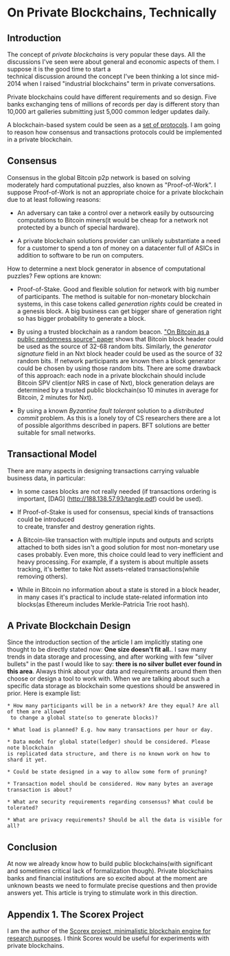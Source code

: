 On Private Blockchains, Technically
===================================

Introduction
------------

   The concept of *private blockchains* is very popular these days. All the discussions I've 
seen were about general and economic aspects of them. I suppose it is the good time to start a  
technical discussion around the concept I've been thinking a lot since  mid-2014 when I 
raised "industrial blockchains" term in private conversations. 

Private blockchains could have different requirements and so design. Five banks exchanging 
tens of millions of records per day is different story than 10,000 art galleries submitting 
just 5,000 common ledger updates daily. 

A blockchain-based system could be seen as a [set of protocols](https://github.com/ScorexProject/Scorex-Lagonaki/blob/master/docs/components.md). 
I am going to reason how consensus and transactions protocols could be implemented in a private blockchain.

Consensus
------------

Consensus in the global Bitcoin p2p network is based on solving moderately hard computational puzzles, 
also known as "Proof-of-Work". I suppose Proof-of-Work is not an appropriate choice for a private blockchain due to at least following reasons:
     
   * An adversary can take a control over a network easily by outsourcing computations to 
   Bitcoin miners(it would be cheap for a network not protected by a bunch of special hardware).
   
   
   * A private blockchain solutions provider can unlikely substantiate a need for a customer to spend a ton of money on a 
   datacenter full of ASICs in addition to software to be run on computers. 

How to determine a next block generator in absence of computational puzzles? Few options are known:
    
 * Proof-of-Stake. Good and flexible solution for network with big number of participants. The method is suitable 
 for non-monetary blockchain systems, in this case tokens called *generation rights* could be created in a genesis block.
  A big business can get bigger share of generation right so has bigger probability to generate a block.
   
   
     
 * By using a trusted blockchain as a random beacon. ["On Bitcoin as a public randomness source" paper](http://eprint.iacr.org/2015/1015.pdf)
    shows that Bitcoin block header could be used as the source 
     of 32-68 random bits. Similarly, the *generator signature* field in an Nxt block header could be used as
      the source of 32 random bits. If network participants are known then a block generator could be chosen
     by using those random bits. There are some drawback of this approach: each node in a private 
     blockchain should include Bitcoin SPV client(or NRS in case of Nxt), block generation delays are determined by a trusted
         public blockchain(so 10 minutes in average for Bitcoin, 2 minutes for Nxt).

 
 * By using a known *Byzantine fault tolerant* solution to a *distributed commit* problem. 
 As this is a lonely toy of CS researchers there are a lot of possible algorithms described in papers. BFT solutions are better
      suitable for small networks.
                   
Transactional Model
-------------------

There are many aspects in designing transactions carrying valuable business data, in particular:
 
 * In some cases blocks are not really needed (if transactions ordering is important, [DAG]
  (http://188.138.57.93/tangle.pdf) could be used).  
  
 * If Proof-of-Stake is used for consensus, special kinds of transactions could be introduced  
 to create, transfer and destroy generation rights.
 
 * A Bitcoin-like transaction with multiple inputs and outputs and scripts attached to both sides
 isn't a good solution for most non-monetary use cases probably. Even more, this choice could lead
 to very inefficient and heavy processing. For example, if a system is about multiple assets tracking, 
 it's better to take Nxt assets-related transactions(while removing others).
 
 * While in Bitcoin no information about a state is stored in a block header, in many cases it's 
   practical to include state-related information into blocks(as Ethereum includes Merkle-Patricia Trie root hash).


A Private Blockchain Design
---------------------------


Since the introduction section of the article I am implicitly stating one thought to be directly
stated now: **One size doesn't fit all.**. I saw many trends in data storage and processing, and 
 after working with few "silver bullets" in the past I would like to say: **there is no silver bullet ever 
 found in this area**. Always think about your data and requirements around them then choose or design a 
 tool to work with. When we are talking about such a specific data storage as blockchain some questions 
 should be answered in prior. Here is example list: 
    
    * How many participants will be in a network? Are they equal? Are all of them are allowed 
     to change a global state(so to generate blocks)? 
    
    * What load is planned? E.g. how many transactions per hour or day.                  
    
    * Data model for global state(ledger) should be considered. Please note blockchain 
    is replicated data structure, and there is no known work on how to shard it yet.
    
    * Could be state designed in a way to allow some form of pruning? 
    
    * Transaction model should be considered. How many bytes an average transaction is about? 
    
    * What are security requirements regarding consensus? What could be tolerated?
     
    * What are privacy requirements? Should be all the data is visible for all? 
    
        
Conclusion
----------

At now we already know how to build public blockchains(with significant and sometimes critical 
lack of formalization though). Private blockchains banks and financial institutions are so excited 
 about at the moment are unknown beasts we need to formulate precise questions and then provide answers
   yet. This article is trying to stimulate work in this direction.


Appendix 1. The Scorex Project
------------------------------

I am the author of the [Scorex project, minimalistic blockchain engine for research purposes](https://github.com/ScorexProject). I think Scorex would be useful for experiments with
private blockchains.